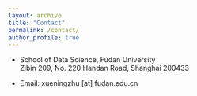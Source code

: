 ```yaml
---
layout: archive
title: "Contact"
permalink: /contact/
author_profile: true
---
```


- School of Data Science, Fudan University<br/>
  Zibin 209, No. 220 Handan Road, Shanghai 200433

- Email: xueningzhu [at] fudan.edu.cn
